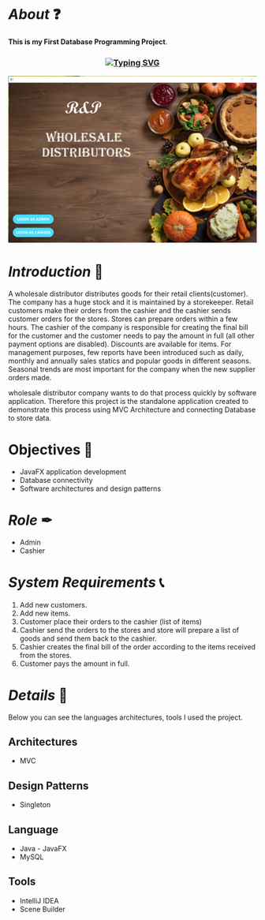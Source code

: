 # *About* ❓
**This is my First Database Programming Project**.

<h3 align="center"><a href="https://git.io/typing-svg" align="center"><img align="center" src="https://readme-typing-svg.herokuapp.com?font=Fira+Code&size=25&duration=4000&center=true&vCenter=true&width=435&lines=Super+Market+System" alt="Typing SVG" style="max-width:100%" /></a></h3>

![park](src/assets/dash.png)

# *Introduction* 📝
A wholesale distributor distributes goods for their retail clients(customer). The company has a huge stock and
it is maintained by a storekeeper. Retail customers make their orders from the cashier and the cashier sends
customer orders for the stores. Stores can prepare orders within a few hours. The cashier of the company is 
responsible for creating the final bill for the customer and the customer needs to pay the amount in full (all 
other payment options are disabled). Discounts are available for items. For management purposes, few 
reports have been introduced such as daily, monthly and annually sales statics and popular goods in different 
seasons. Seasonal trends are most important for the company when the new supplier orders made.

wholesale distributor company wants to do that process quickly by software application. Therefore this project is the standalone application created to demonstrate this process using MVC Architecture and connecting Database to store data.

# Objectives 🔑️
* JavaFX application development
* Database connectivity
* Software architectures and design patterns

# *Role* ✒
* Admin
* Cashier

# *System Requirements* 📞
1. Add new customers.
2. Add new items.
1. Customer place their orders to the cashier (list of items)
2. Cashier send the orders to the stores and store will prepare a list of goods and send them back to the cashier.
3. Cashier creates the final bill of the order according to the items received from the stores.
4. Customer pays the amount in full.

# *Details* 🔖
Below you can see the languages architectures, tools I used  the project.

## Architectures
* MVC 

## Design Patterns
* Singleton 

## Language
* Java - JavaFX
* MySQL

## Tools
* IntelliJ IDEA
* Scene Builder